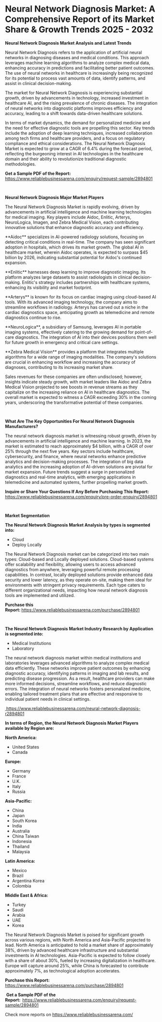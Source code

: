 <p><h1>Neural Network Diagnosis Market: A Comprehensive Report of its Market Share & Growth Trends 2025 - 2032</h1></p><p><strong>Neural Network Diagnosis Market Analysis and Latest Trends</strong></p>
<p><p>Neural Network Diagnosis refers to the application of artificial neural networks in diagnosing diseases and medical conditions. This approach leverages machine learning algorithms to analyze complex medical data, enhancing accuracy in predictions and facilitating better patient outcomes. The use of neural networks in healthcare is increasingly being recognized for its potential to process vast amounts of data, identify patterns, and assist in clinical decision-making.</p><p>The market for Neural Network Diagnosis is experiencing substantial growth, driven by advancements in technology, increased investment in healthcare AI, and the rising prevalence of chronic diseases. The integration of neural networks into diagnostic platforms improves efficiency and accuracy, leading to a shift towards data-driven healthcare solutions.</p><p>In terms of market dynamics, the demand for personalized medicine and the need for effective diagnostic tools are propelling this sector. Key trends include the adoption of deep learning techniques, increased collaboration among tech firms and healthcare providers, and a focus on regulatory compliance and ethical considerations. The Neural Network Diagnosis Market is expected to grow at a CAGR of 6.4% during the forecast period, reflecting the burgeoning interest in AI technologies in the healthcare domain and their ability to revolutionize traditional diagnostic methodologies.</p></p>
<p><strong>Get a Sample PDF of the Report:&nbsp;</strong> <a href="https://www.reliablebusinessarena.com/enquiry/request-sample/2894801?utm_campaign=2515&utm_medium=2&utm_source=Github&utm_content=ia&utm_term=15032025&utm_id=neural-network-diagnosis">https://www.reliablebusinessarena.com/enquiry/request-sample/2894801</a></p>
<p>&nbsp;</p>
<p><strong>Neural Network Diagnosis Major Market Players</strong></p>
<p><p>The Neural Network Diagnosis Market is rapidly evolving, driven by advancements in artificial intelligence and machine learning technologies for medical imaging. Key players include Aidoc, Enlitic, Arterys, NeuroLogica, Imagen, and Zebra Medical Vision, each contributing innovative solutions that enhance diagnostic accuracy and efficiency.</p><p>**Aidoc** specializes in AI-powered radiology solutions, focusing on detecting critical conditions in real-time. The company has seen significant adoption in hospitals, which drives its market growth. The global AI in healthcare market, wherein Aidoc operates, is expected to surpass $45 billion by 2026, indicating substantial potential for Aidoc's continued expansion.</p><p>**Enlitic** harnesses deep learning to improve diagnostic imaging. Its platform analyzes large datasets to assist radiologists in clinical decision-making. Enlitic's strategy includes partnerships with healthcare systems, enhancing its visibility and market footprint.</p><p>**Arterys** is known for its focus on cardiac imaging using cloud-based AI tools. With its advanced imaging technology, the company aims to streamline workflows in radiology. Arterys has carved out a niche in the cardiac diagnostics space, anticipating growth as telemedicine and remote diagnostics continue to rise.</p><p>**NeuroLogica**, a subsidiary of Samsung, leverages AI in portable imaging systems, effectively catering to the growing demand for point-of-care diagnostics. The integration of AI into their devices positions them well for future growth in emergency and critical care settings.</p><p>**Zebra Medical Vision** provides a platform that integrates multiple algorithms for a wide range of imaging modalities. The company's solutions are crucial in enhancing workflow and increasing the accuracy of diagnoses, contributing to its increasing market share.</p><p>Sales revenues for these companies are often undisclosed; however, insights indicate steady growth, with market leaders like Aidoc and Zebra Medical Vision projected to see boosts in revenue streams as they capitalize on the increasing reliance on AI in healthcare diagnostics. The overall market is expected to witness a CAGR exceeding 30% in the coming years, underscoring the transformative potential of these companies.</p></p>
<p>&nbsp;</p>
<p><strong>What Are The Key Opportunities For Neural Network Diagnosis Manufacturers?</strong></p>
<p><p>The neural network diagnosis market is witnessing robust growth, driven by advancements in artificial intelligence and machine learning. In 2023, the market is estimated to reach approximately $4 billion, with a CAGR of over 25% through the next five years. Key sectors include healthcare, cybersecurity, and finance, where neural networks enhance predictive analytics and decision-making processes. The integration of big data analytics and the increasing adoption of AI-driven solutions are pivotal for market expansion. Future trends suggest a surge in personalized diagnostics and real-time analytics, with emerging applications in telemedicine and automated systems, further propelling market growth.</p></p>
<p><strong>Inquire or Share Your Questions If Any Before Purchasing This Report:</strong> <a href="https://www.reliablebusinessarena.com/enquiry/pre-order-enquiry/2894801?utm_campaign=2515&utm_medium=2&utm_source=Github&utm_content=ia&utm_term=15032025&utm_id=neural-network-diagnosis">https://www.reliablebusinessarena.com/enquiry/pre-order-enquiry/2894801</a></p>
<p>&nbsp;</p>
<p><strong>Market Segmentation</strong></p>
<p><strong>The Neural Network Diagnosis Market Analysis by types is segmented into:</strong></p>
<p><ul><li>Cloud</li><li>Deploy Locally</li></ul></p>
<p><p>The Neural Network Diagnosis market can be categorized into two main types: Cloud-based and Locally deployed solutions. Cloud-based systems offer scalability and flexibility, allowing users to access advanced diagnostics from anywhere, leveraging powerful remote processing capabilities. In contrast, locally deployed solutions provide enhanced data security and lower latency, as they operate on-site, making them ideal for environments with stringent privacy requirements. Each type caters to different organizational needs, impacting how neural network diagnosis tools are implemented and utilized.</p></p>
<p><strong>Purchase this Report:&nbsp;</strong><a href="https://www.reliablebusinessarena.com/purchase/2894801?utm_campaign=2515&utm_medium=2&utm_source=Github&utm_content=ia&utm_term=15032025&utm_id=neural-network-diagnosis">https://www.reliablebusinessarena.com/purchase/2894801</a></p>
<p>&nbsp;</p>
<p><strong>The Neural Network Diagnosis Market Industry Research by Application is segmented into:</strong></p>
<p><ul><li>Medical Institutions</li><li>Laboratory</li></ul></p>
<p><p>The neural network diagnosis market within medical institutions and laboratories leverages advanced algorithms to analyze complex medical data efficiently. These networks improve patient outcomes by enhancing diagnostic accuracy, identifying patterns in imaging and lab results, and predicting disease progression. As a result, healthcare providers can make more informed decisions, streamline workflows, and reduce diagnostic errors. The integration of neural networks fosters personalized medicine, enabling tailored treatment plans that are effective and responsive to individual patient needs in clinical settings.</p></p>
<p><a href="https://www.reliablebusinessarena.com/neural-network-diagnosis-r2894801?utm_campaign=2515&utm_medium=2&utm_source=Github&utm_content=ia&utm_term=15032025&utm_id=neural-network-diagnosis">&nbsp;https://www.reliablebusinessarena.com/neural-network-diagnosis-r2894801</a></p>
<p><strong>In terms of Region, the Neural Network Diagnosis Market Players available by Region are:</strong></p>
<p>
    <p> <strong> North America: </strong>
        <ul>
            <li>United States</li>
            <li>Canada</li>
        </ul>
        </p> 
    <p> <strong> Europe: </strong>
        <ul>
            <li>Germany</li>
            <li>France</li>
            <li>U.K.</li>
            <li>Italy</li>
            <li>Russia</li>
        </ul>
        </p> 
    <p> <strong> Asia-Pacific: </strong>
        <ul>
            <li>China</li>
            <li>Japan</li>
            <li>South Korea</li>
            <li>India</li>
            <li>Australia</li>
            <li>China Taiwan</li>
            <li>Indonesia</li>
            <li>Thailand</li>
            <li>Malaysia</li>
        </ul>
        </p> 
    <p> <strong> Latin America: </strong>
        <ul>
            <li>Mexico</li>
            <li>Brazil</li>
            <li>Argentina Korea</li>
            <li>Colombia</li>
        </ul>
        </p> 
    <p> <strong> Middle East & Africa: </strong>
        <ul>
            <li>Turkey</li>
            <li>Saudi</li>
            <li>Arabia</li>
            <li>UAE</li>
            <li>Korea</li>
        </ul>
    </p>
    </p>
<p><p>The Neural Network Diagnosis Market is poised for significant growth across various regions, with North America and Asia-Pacific projected to lead. North America is anticipated to hold a market share of approximately 38%, driven by advanced healthcare infrastructure and substantial investments in AI technologies. Asia-Pacific is expected to follow closely with a share of about 30%, fueled by increasing digitalization in healthcare. Europe will capture around 25%, while China is forecasted to contribute approximately 7%, as technological adoption accelerates.</p></p>
<p><strong>Purchase this Report: </strong><a href="https://www.reliablebusinessarena.com/purchase/2894801?utm_campaign=2515&utm_medium=2&utm_source=Github&utm_content=ia&utm_term=15032025&utm_id=neural-network-diagnosis">https://www.reliablebusinessarena.com/purchase/2894801</a></p>
<p>&nbsp;<strong>Get a Sample PDF of the Report:&nbsp;&nbsp;</strong><a href="https://www.reliablebusinessarena.com/enquiry/request-sample/2894801?utm_campaign=2515&utm_medium=2&utm_source=Github&utm_content=ia&utm_term=15032025&utm_id=neural-network-diagnosis">https://www.reliablebusinessarena.com/enquiry/request-sample/2894801</a></p>
<p><strong></strong></p>
<p>Check more reports on <a href="https://www.reliablebusinessarena.com/?utm_campaign=2515&utm_medium=2&utm_source=Github&utm_content=ia&utm_term=15032025&utm_id=neural-network-diagnosis">https://www.reliablebusinessarena.com/</a></p>
